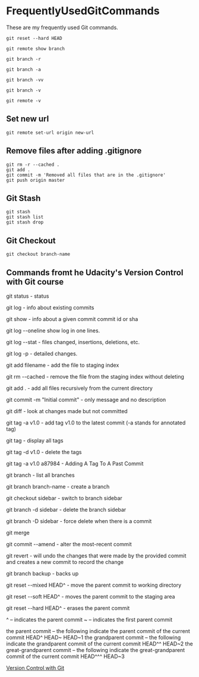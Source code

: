 # FrequentlyUsedGitCommands

These are my frequently used Git commands.

    git reset --hard HEAD

    git remote show branch
    
    git branch -r
    
    git branch -a
    
    git branch -vv
    
    git branch -v
    
    git remote -v

## Set new url

    git remote set-url origin new-url

## Remove files after adding .gitignore

    git rm -r --cached . 
    git add .
    git commit -m 'Removed all files that are in the .gitignore' 
    git push origin master

## Git Stash

    git stash
    git stash list
    git stash drop

## Git Checkout

    git checkout branch-name

## Commands fromt he Udacity's Version Control with Git course

git status - status

git log - info about existing commits

git show - info about a given commit commit id or sha

git log --oneline show log in one lines.

git log --stat - files changed, insertions, deletions, etc.

git log -p - detailed changes.

git add filename - add the file to staging index

git rm --cached <file> - remove the file from the staging index without deleting

git add . - add all files recursively from the current directory

git commit -m "Initial commit" - only message and no description

git diff - look at changes made but not committed

git tag -a v1.0 - add tag v1.0 to the latest commit (-a stands for annotated tag)

git tag - display all tags

git tag -d v1.0 - delete the tags

git tag -a v1.0 a87984 - Adding A Tag To A Past Commit

git branch - list all branches 

git branch branch-name - create a branch

git checkout sidebar - switch to branch sidebar

git branch -d sidebar - delete the branch sidebar

git branch -D sidebar - force delete when there is a commit

git merge <name-of-branch-to-merge-in>

git commit --amend - alter the most-recent commit

git revert <SHA-of-commit-to-revert> - will undo the changes that were made by the provided commit and creates a new commit to record the change

git branch backup - backs up

git reset --mixed HEAD^ - move the parent commit to working directory

git reset --soft HEAD^ - moves the parent commit to the staging area

git reset --hard HEAD^ - erases the parent commit 

^ – indicates the parent commit
~ – indicates the first parent commit

the parent commit – the following indicate the parent commit of the current commit
HEAD^
HEAD~
HEAD~1
the grandparent commit – the following indicate the grandparent commit of the current commit
HEAD^^
HEAD~2
the great-grandparent commit – the following indicate the great-grandparent commit of the current commit
HEAD^^^
HEAD~3

[Version Control with Git](https://in.udacity.com/course/version-control-with-git--ud123)
